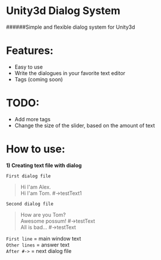 # Unity3d Dialog System
######Simple and flexible dialog system for Unity3d

# Features:
* Easy to use
* Write the dialogues in your favorite text editor
* Tags (coming soon)

# TODO:
* Add more tags
* Change the size of the slider, based on the amount of text

# How to use:
**1) Creating text file with dialog**  

`First dialog file` 
>Hi I'am Alex.  
>Hi I'am Tom. #->testText1  

`Second dialog file` 
>How are you Tom?  
>Awesome possum! #->testText  
>All is bad... #->testText  

 `First line`   =   main window text  
 `Other lines`  =   answer text  
 `After #->`    =   next dialog file
